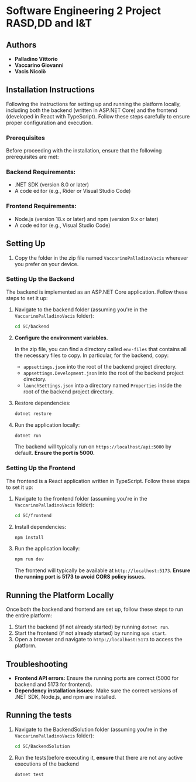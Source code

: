 # Software Engineering 2 Project RASD,DD and I&T

## Authors
- **Palladino Vittorio**
- **Vaccarino Giovanni**
- **Vacis Nicolò**

## Installation Instructions
Following the instructions for setting up and running the platform locally, including both the backend (written in ASP.NET Core) and the frontend (developed in React with TypeScript). Follow these steps carefully to ensure proper configuration and execution.

### Prerequisites

Before proceeding with the installation, ensure that the following prerequisites are met:

### Backend Requirements:
- .NET SDK (version 8.0 or later)
- A code editor (e.g., Rider or Visual Studio Code)

### Frontend Requirements:
- Node.js (version 18.x or later) and npm (version 9.x or later)
- A code editor (e.g., Visual Studio Code)

## Setting Up

1. Copy the folder in the zip file named `VaccarinoPalladinoVacis` wherever you prefer on your device.

### Setting Up the Backend

The backend is implemented as an ASP.NET Core application. Follow these steps to set it up:

1. Navigate to the backend folder (assuming you're in the `VaccarinoPalladinoVacis` folder):
   ```sh
   cd SC/backend
   ```
2. **Configure the environment variables.**
   
   In the zip file, you can find a directory called `env-files` that contains all the necessary files to copy. In particular, for the backend, copy:
   - `appsettings.json` into the root of the backend project directory.
   - `appsettings.Development.json` into the root of the backend project directory.
   - `launchSettings.json` into a directory named `Properties` inside the root of the backend project directory.

3. Restore dependencies:
   ```sh
   dotnet restore
   ```
4. Run the application locally:
   ```sh
   dotnet run
   ```
   The backend will typically run on `https://localhost/api:5000` by default. **Ensure the port is 5000.**

### Setting Up the Frontend

The frontend is a React application written in TypeScript. Follow these steps to set it up:

1. Navigate to the frontend folder (assuming you're in the `VaccarinoPalladinoVacis` folder):
   ```sh
   cd SC/frontend
   ```
2. Install dependencies:
   ```sh
   npm install
   ```
3. Run the application locally:
   ```sh
   npm run dev
   ```
   The frontend will typically be available at `http://localhost:5173`. **Ensure the running port is 5173 to avoid CORS policy issues.**

## Running the Platform Locally

Once both the backend and frontend are set up, follow these steps to run the entire platform:

1. Start the backend (if not already started) by running `dotnet run`.
2. Start the frontend (if not already started) by running `npm start`.
3. Open a browser and navigate to `http://localhost:5173` to access the platform.

## Troubleshooting

- **Frontend API errors:** Ensure the running ports are correct (5000 for backend and 5173 for frontend).
- **Dependency installation issues:** Make sure the correct versions of .NET SDK, Node.js, and npm are installed.

## Running the tests
1. Navigate to the BackendSolution folder (assuming you're in the `VaccarinoPalladinoVacis` folder):
   ```sh
   cd SC/BackendSolution
   ```

2. Run the tests(before executing it, **ensure** that there are not any active executions of the backend 
   ```sh
   dotnet test
   ```
